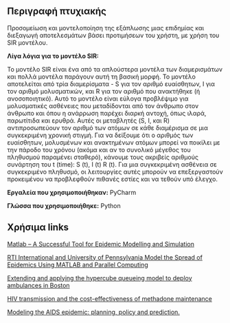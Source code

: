 Περιγραφή πτυχιακής
------------------------------------------------------------------------------------------------------------------------------------------

Προσομείωση και μοντελοποίηση της εξάπλωσης μιας επιδημίας και διεξαγωγή αποτελεσμάτων βάσει προτιμήσεων του χρήστη, με χρήση του SIR μοντέλου.

<b>Λίγα λόγια για το μοντέλο SIR:</b>

Το μοντέλο SIR είναι ένα από τα απλούστερα μοντέλα των διαμερισμάτων και πολλά μοντέλα παράγουν αυτή τη βασική μορφή. Το μοντέλο αποτελείται από τρία διαμερίσματα - S για τον αριθμό ευαίσθητων, I για τον αριθμό μολυσματικών, και R για τον αριθμό που ανακτήθηκε (ή ανοσοποιητικό). Αυτό το μοντέλο είναι εύλογα προβλέψιμο για μολυσματικές ασθένειες που μεταδίδονται από τον άνθρωπο στον άνθρωπο και όπου η ανάρρωση παρέχει διαρκή αντοχή, όπως ιλαρά, παρωτίτιδα και ερυθρά. Αυτές οι μεταβλητές (S, I, και R) αντιπροσωπεύουν τον αριθμό των ατόμων σε κάθε διαμέρισμα σε μια συγκεκριμένη χρονική στιγμή. Για να δείξουμε ότι ο αριθμός των ευαίσθητων, μολυσμένων και ανακτημένων ατόμων μπορεί να ποικίλει με την πάροδο του χρόνου (ακόμα και αν το συνολικό μέγεθος του πληθυσμού παραμένει σταθερό), κάνουμε τους ακριβείς αριθμούς συνάρτηση του t (time): S (t), I (t) R (t). Για μια συγκεκριμένη ασθένεια σε συγκεκριμένο πληθυσμό, οι λειτουργίες αυτές μπορούν να επεξεργαστούν προκειμένου να προβλεφθούν πιθανές εστίες και να τεθούν υπό έλεγχο. 

<b>Εργαλεία που χρησιμοποιήθηκαν:</b> PyCharm

<b>Γλώσσα που χρησιμοποιήθηκε:</b>
Python




Χρήσιμα links
----------------------------------------------------------------------------------------------------------------------------------------

[Matlab – A Successful Tool for Epidemic Modelling
and Simulation
](https://www.ijraset.com/fileserve.php?FID=9443)

[RTI International and University of Pennsylvania Model the Spread of Epidemics Using MATLAB and Parallel Computing](https://www.mathworks.com/company/user_stories/rti-international-and-university-of-pennsylvania-model-the-spread-of-epidemics-using-matlab-and-parallel-computing.html)

[Extending and applying the hypercube queueing model to deploy ambulances in Boston](https://www.academia.edu/808249/Extending_and_applying_the_hypercube_queueing_model_to_deploy_ambulances_in_Boston?source=swp_share)

[HIV transmission and the cost-effectiveness of methadone maintenance](https://www.academia.edu/808246/HIV_transmission_and_the_cost-effectiveness_of_methadone_maintenance?source=swp_share)

[Modeling the AIDS epidemic: planning, policy and prediction.](https://www.academia.edu/808260/Modeling_the_AIDS_epidemic_planning_policy_and_prediction?source=swp_share)
